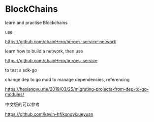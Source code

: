 # BlockChains
learn and practise Blockchains

use

https://github.com/chainHero/heroes-service-network

learn how to build a network, then use

https://github.com/chainHero/heroes-service

to test a sdk-go

change dep to go mod to manage dependencies, referencing 

https://hexiangyu.me/2019/03/25/migrating-projects-from-dep-to-go-modules/

中文版的可以参考

https://github.com/kevin-hf/kongyixueyuan

